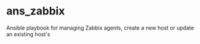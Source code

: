 # ans_zabbix
Ansible playbook for managing Zabbix agents, create a new host or update an existing host's
